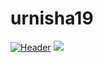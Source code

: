 # urnisha19
[![Header](https://raw.githubusercontent.com/urnisha19/<OWNER>/<OWNER>/readme_header.png "Header")](https://ibb.co/xq2DDJ7)
<img src="https://ibb.co/xq2DDJ7"></img>